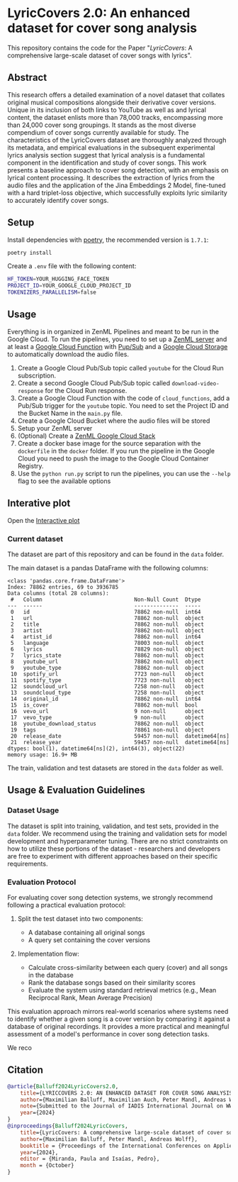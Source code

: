 # LyricCovers 2.0: An enhanced dataset for cover song analysis

This repository contains the code for the Paper "*LyricCovers*: A comprehensive large-scale dataset of cover songs with lyrics".

## Abstract

This research offers a detailed examination of a novel dataset that collates original musical compositions alongside their derivative cover versions. Unique in its inclusion of both links to YouTube as well as and lyrical content, the dataset enlists more than 78,000 tracks, encompassing more than 24,000 cover song groupings. It stands as the most diverse compendium of cover songs currently available for study. The characteristics of the LyricCovers dataset are thoroughly analyzed through its metadata, and empirical evaluations in the subsequent experimental lyrics analysis section suggest that lyrical analysis is a fundamental component in the identification and study of cover songs. This work presents a baseline approach to cover song detection, with an emphasis on lyrical content processing. It describes the extraction of lyrics from the audio files and the application of the Jina Embeddings 2 Model, fine-tuned with a hard triplet-loss objective, which successfully exploits lyric similarity to accurately identify cover songs.



## Setup

Install dependencies with [poetry](https://python-poetry.org/), the recommended version is `1.7.1`:

```bash
poetry install
```

Create a `.env` file with the following content:

```bash
HF_TOKEN=YOUR_HUGGING_FACE_TOKEN
PROJECT_ID=YOUR_GOOGLE_CLOUD_PROJECT_ID
TOKENIZERS_PARALLELISM=false
```

## Usage

Everything is in organized in ZenML Pipelines and meant to be run in the Google Cloud. To run the pipelines, you need to set up a [ZenML server](https://docs.zenml.io/deploying-zenml/zenml-self-hosted) and at least a [Google Cloud Function](https://cloud.google.com/functions/docs) with [Pup/Sub](https://cloud.google.com/pubsub?hl=de) and a [Google Cloud Storage](https://cloud.google.com/storage/docs) to automatically download the audio files.

1) Create a Google Cloud Pub/Sub topic called `youtube` for the Cloud Run subscription.
2) Create a second Google Cloud Pub/Sub topic called `download-video-response` for the Cloud Run response.
3) Create a Google Cloud Function with the code of `cloud_functions`, add a Pub/Sub trigger for the `youtube` topic. You need to set the Project ID and the Bucket Name in the `main.py` file.
4) Create a Google Cloud Bucket where the audio files will be stored
6) Setup your ZenML server
7) (Optional) Create a [ZenML Google Cloud Stack](https://docs.zenml.io/v/0.56.2/user-guide/cloud-guide/gcp-guide)
8) Create a docker base image for the source separation with the `dockerfile` in the `docker` folder. If you run the pipeline in the Google Cloud you need to push the image to the Google Cloud Container Registry.
9) Use the `python run.py` script to run the pipelines, you can use the `--help` flag to see the available options

## Interative plot

Open the [Interactive plot](assets/genres.html)


### Current dataset

The dataset are part of this repository and can be found in the `data` folder. 

The main dataset is a pandas DataFrame with the following columns:


```
<class 'pandas.core.frame.DataFrame'>
Index: 78862 entries, 69 to 3936785
Data columns (total 28 columns):
 #   Column                             Non-Null Count  Dtype         
---  ------                             --------------  -----         
 0   id                                 78862 non-null  int64         
 1   url                                78862 non-null  object        
 2   title                              78862 non-null  object        
 3   artist                             78862 non-null  object        
 4   artist_id                          78862 non-null  int64         
 5   language                           78003 non-null  object        
 6   lyrics                             78829 non-null  object        
 7   lyrics_state                       78862 non-null  object        
 8   youtube_url                        78862 non-null  object        
 9   youtube_type                       78862 non-null  object        
 10  spotify_url                        7723 non-null   object        
 11  spotify_type                       7723 non-null   object        
 12  soundcloud_url                     7258 non-null   object        
 13  soundcloud_type                    7258 non-null   object        
 14  original_id                        78862 non-null  int64         
 15  is_cover                           78862 non-null  bool          
 16  vevo_url                           9 non-null      object        
 17  vevo_type                          9 non-null      object        
 18  youtube_download_status            78862 non-null  object          
 19  tags                               78861 non-null  object        
 20  release_date                       59457 non-null  datetime64[ns]
 21  release_year                       59457 non-null  datetime64[ns]
dtypes: bool(1), datetime64[ns](2), int64(3), object(22)
memory usage: 16.9+ MB
```

The train, validation and test datasets are stored in the `data` folder as well.

## Usage & Evaluation Guidelines

### Dataset Usage
The dataset is split into training, validation, and test sets, provided in the `data` folder. We recommend using the training and validation sets for model development and hyperparameter tuning. There are no strict constraints on how to utilize these portions of the dataset - researchers and developers are free to experiment with different approaches based on their specific requirements.

### Evaluation Protocol
For evaluating cover song detection systems, we strongly recommend following a practical evaluation protocol:

1. Split the test dataset into two components:
   - A database containing all original songs
   - A query set containing the cover versions

2. Implementation flow:
   - Calculate cross-similarity between each query (cover) and all songs in the database
   - Rank the database songs based on their similarity scores
   - Evaluate the system using standard retrieval metrics (e.g., Mean Reciprocal Rank, Mean Average Precision)

This evaluation approach mirrors real-world scenarios where systems need to identify whether a given song is a cover version by comparing it against a database of original recordings. It provides a more practical and meaningful assessment of a model's performance in cover song detection tasks.

We reco

## Citation

```bibtex
@article{Balluff2024LyricCovers2.0,
    title={LYRICCOVERS 2.0: AN ENHANCED DATASET FOR COVER SONG ANALYSIS},
    author={Maximilian Balluff, Maximilian Auch, Peter Mandl, Andreas Wolff},
    note={Submitted to the Journal of IADIS International Journal on WWW/Internet},
    year={2024}
}
@inproceedings{Balluff2024LyricCovers,
    title={LyricCovers: A comprehensive large-scale dataset of cover songs with lyrics},
    author={Maximilian Balluff, Peter Mandl, Andreas Wolff},
    booktitle = {Proceedings of the International Conferences on Applied Computing \& WWW/Internet},
    year={2024},
    editor = {Miranda, Paula and Isaías, Pedro},
    month = {October}
}
```
